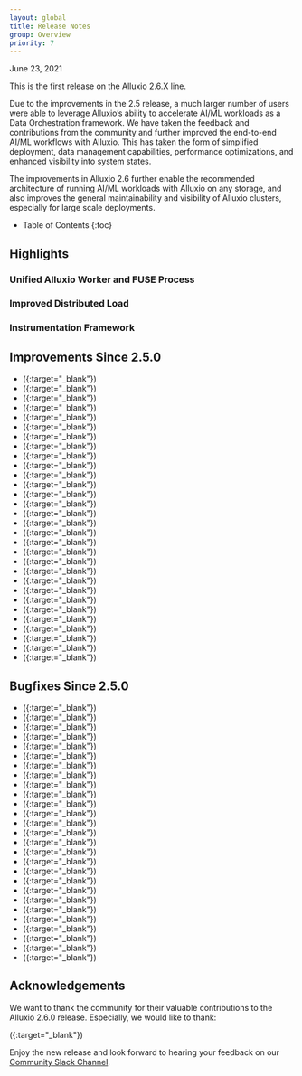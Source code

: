 ```yaml
---
layout: global
title: Release Notes
group: Overview
priority: 7
---
```


June 23, 2021

This is the first release on the Alluxio 2.6.X line.

Due to the improvements in the 2.5 release, a much larger number of users were able to leverage Alluxio’s ability to accelerate AI/ML workloads as a Data Orchestration framework. We have taken the feedback and contributions from the community and further improved the end-to-end AI/ML workflows with Alluxio. This has taken the form of simplified deployment, data management capabilities, performance optimizations, and enhanced visibility into system states.

The improvements in Alluxio 2.6 further enable the recommended architecture of running AI/ML workloads with Alluxio on any storage, and also improves the general maintainability and visibility of Alluxio clusters, especially for large scale deployments.

* Table of Contents
{:toc}

## Highlights

### Unified Alluxio Worker and FUSE Process

### Improved Distributed Load

### Instrumentation Framework

## Improvements Since 2.5.0
* ([](){:target="_blank"})
* ([](){:target="_blank"})
* ([](){:target="_blank"})
* ([](){:target="_blank"})
* ([](){:target="_blank"})
* ([](){:target="_blank"})
* ([](){:target="_blank"})
* ([](){:target="_blank"})
* ([](){:target="_blank"})
* ([](){:target="_blank"})
* ([](){:target="_blank"})
* ([](){:target="_blank"})
* ([](){:target="_blank"})
* ([](){:target="_blank"})
* ([](){:target="_blank"})
* ([](){:target="_blank"})
* ([](){:target="_blank"})
* ([](){:target="_blank"})
* ([](){:target="_blank"})
* ([](){:target="_blank"})
* ([](){:target="_blank"})
* ([](){:target="_blank"})
* ([](){:target="_blank"})
* ([](){:target="_blank"})
* ([](){:target="_blank"})
* ([](){:target="_blank"})
* ([](){:target="_blank"})
* ([](){:target="_blank"})
* ([](){:target="_blank"})
* ([](){:target="_blank"})

## Bugfixes Since 2.5.0
* ([](){:target="_blank"})
* ([](){:target="_blank"})
* ([](){:target="_blank"})
* ([](){:target="_blank"})
* ([](){:target="_blank"})
* ([](){:target="_blank"})
* ([](){:target="_blank"})
* ([](){:target="_blank"})
* ([](){:target="_blank"})
* ([](){:target="_blank"})
* ([](){:target="_blank"})
* ([](){:target="_blank"})
* ([](){:target="_blank"})
* ([](){:target="_blank"})
* ([](){:target="_blank"})
* ([](){:target="_blank"})
* ([](){:target="_blank"})
* ([](){:target="_blank"})
* ([](){:target="_blank"})
* ([](){:target="_blank"})
* ([](){:target="_blank"})
* ([](){:target="_blank"})
* ([](){:target="_blank"})
* ([](){:target="_blank"})
* ([](){:target="_blank"})
* ([](){:target="_blank"})
* ([](){:target="_blank"})

## Acknowledgements

We want to thank the community for their valuable contributions to the Alluxio 2.6.0 release. Especially, we would like to thank:

([](){:target="_blank"})

Enjoy the new release and look forward to hearing your feedback on our [Community Slack Channel](https://alluxio.io/slack).